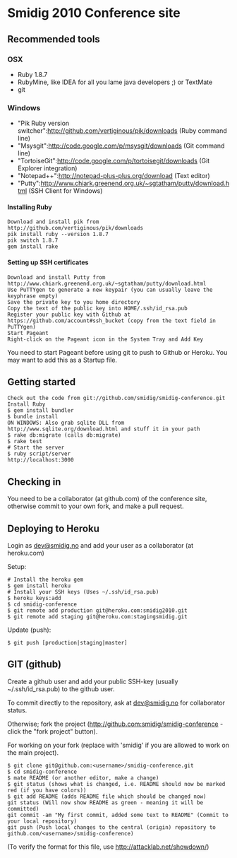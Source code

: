 # Smidig 2010 Conference site

## Recommended tools

### OSX

* Ruby 1.8.7
* RubyMine, like IDEA for all you lame java developers ;) or TextMate
* git

### Windows

* "Pik Ruby version switcher":http://github.com/vertiginous/pik/downloads (Ruby command line)
* "Msysgit":http://code.google.com/p/msysgit/downloads (Git command line)
* "TortoiseGit":http://code.google.com/p/tortoisegit/downloads (Git Explorer integration)
* "Notepad++":http://notepad-plus-plus.org/download (Text editor)
* "Putty":http://www.chiark.greenend.org.uk/~sgtatham/putty/download.html (SSH Client for Windows)

#### Installing Ruby

    Download and install pik from http://github.com/vertiginous/pik/downloads
    pik install ruby --version 1.8.7
    pik switch 1.8.7
    gem install rake

#### Setting up SSH certificates

    Download and install Putty from http://www.chiark.greenend.org.uk/~sgtatham/putty/download.html
    Use PuTTYgen to generate a new keypair (you can usually leave the keyphrase empty)
    Save the private key to you home directory
    Copy the text of the public key into HOME/.ssh/id_rsa.pub
    Register your public key with Github at https://github.com/account#ssh_bucket (copy from the text field in PuTTYgen)
    Start Pageant
    Right-click on the Pageant icon in the System Tray and Add Key

You need to start Pageant before using git to push to Github or Heroku. You may want to add this as a Startup file.


## Getting started

    Check out the code from git://github.com/smidig/smidig-conference.git
    Install Ruby
    $ gem install bundler
    $ bundle install
    ON WINDOWS: Also grab sqlite DLL from http://www.sqlite.org/download.html and stuff it in your path
    $ rake db:migrate (calls db:migrate)
    $ rake test
    # Start the server
    $ ruby script/server
    http://localhost:3000

## Checking in

You need to be a collaborator (at github.com) of the conference site, otherwise commit to your own fork, and make a pull request.

## Deploying to Heroku

Login as dev@smidig.no and add your user as a collaborator (at heroku.com)

Setup:

    # Install the heroku gem
    $ gem install heroku
    # Install your SSH keys (Uses ~/.ssh/id_rsa.pub)
    $ heroku keys:add
    $ cd smidig-conference
    $ git remote add production git@heroku.com:smidig2010.git
    $ git remote add staging git@heroku.com:stagingsmidig.git

Update (push):

    $ git push [production|staging|master]

## GIT (github)

Create a github user and add your public SSH-key (usually ~/.ssh/id_rsa.pub) to the github user.

To commit directly to the repository, ask at dev@smidig.no for collaborator status.

Otherwise; fork the project (http://github.com:smidig/smidig-conference - click the "fork project" button).

For working on your fork (replace <username> with 'smidig' if you are allowed to work on the main project).

    $ git clone git@github.com:<username>/smidig-conference.git
    $ cd smidig-conference
    $ mate README (or another editor, make a change)
    $ git status (shows what is changed, i.e. README should now be marked red (if you have colors))
    $ git add README (adds README file which should be changed now)
    git status (Will now show README as green - meaning it will be committed)
    git commit -am "My first commit, added some text to README" (Commit to your local repository)
    git push (Push local changes to the central (origin) repository to github.com/<username>/smidig-conference)


(To verify the format for this file, use http://attacklab.net/showdown/)
